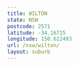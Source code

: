 ```yaml
---
title: WILTON
state: NSW
postcode: 2571
latitude: -34.16715
longitude: 150.622493
url: /nsw/wilton/
layout: suburb
---
```

